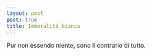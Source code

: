 ```yaml
---
layout: post
post: true
title: Immoralità bianca
---
```

Pur non essendo niente, sono il contrario di tutto.